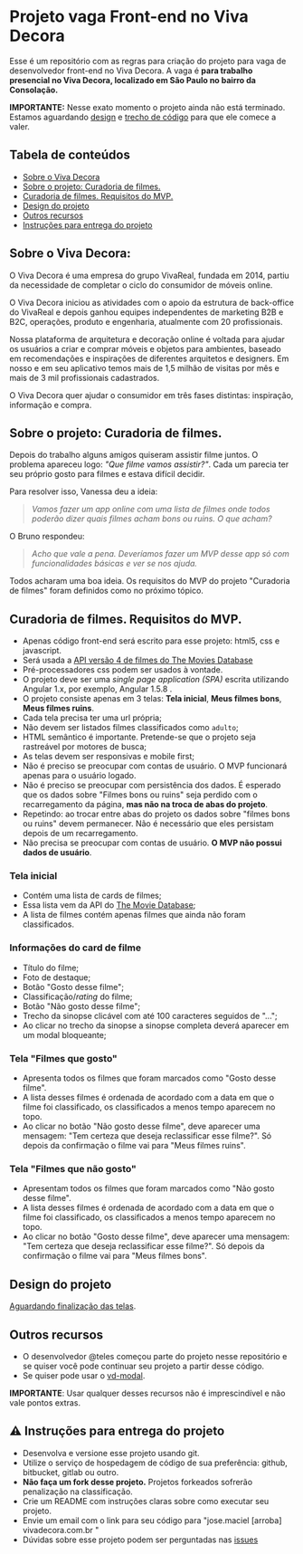# Projeto vaga Front-end no Viva Decora

Esse é um repositório com as regras para criação do projeto para vaga de desenvolvedor front-end no Viva Decora. 
A vaga é **para trabalho presencial no Viva Decora, localizado em São Paulo no bairro da Consolação.**

**IMPORTANTE:** Nesse exato momento o projeto ainda não está terminado. Estamos aguardando [design](https://github.com/vivadecora/projeto-vaga-front-end-nao-fazer-fork/issues/3) e [trecho de código](https://github.com/vivadecora/projeto-vaga-front-end-nao-fazer-fork/issues/4) para que ele comece a valer. 

## Tabela de conteúdos

* [Sobre o Viva Decora]()
* [Sobre o projeto: Curadoria de filmes.]()
* [Curadoria de filmes. Requisitos do MVP.]()
* [Design do projeto]()
* [Outros recursos]()
* [Instruções para entrega do projeto]()


## Sobre o Viva Decora:

O Viva Decora é uma empresa do grupo VivaReal, fundada em 2014, partiu  da necessidade de completar o ciclo do consumidor de móveis online.  

O Viva Decora iniciou as atividades com o apoio da estrutura de back-office do VivaReal e depois ganhou equipes independentes de marketing B2B e B2C, operações, produto e engenharia, atualmente com 20 profissionais.  

Nossa plataforma de arquitetura e decoração online é voltada para ajudar os usuários a criar e comprar móveis e objetos para ambientes, baseado em recomendações e inspirações de diferentes arquitetos e designers. Em nosso e em seu aplicativo temos mais de 1,5 milhão de visitas por mês e mais de 3 mil profissionais cadastrados. 

O Viva Decora quer ajudar o consumidor em três fases distintas: inspiração, informação e compra.
 

## Sobre o projeto: Curadoria de filmes.

Depois do trabalho alguns amigos quiseram assistir filme juntos. O problema apareceu logo: *"Que filme vamos assistir?"*. Cada um parecia ter seu próprio gosto para filmes e estava difícil decidir.

Para resolver isso, Vanessa deu a ideia: 

> *Vamos fazer um app online com uma lista de filmes onde todos poderão dizer quais filmes acham bons ou ruins. O que acham?*

O Bruno respondeu:

> *Acho que vale a pena. Deveríamos fazer um MVP desse app só com funcionalidades básicas e ver se nos ajuda.*


Todos acharam uma boa ideia. Os requisitos do MVP do projeto "Curadoria de filmes" foram definidos como no próximo tópico. 

## Curadoria de filmes. Requisitos do MVP.

* Apenas código front-end será escrito para esse projeto: html5, css e javascript.
* Será usada a [API versão 4 de filmes do The Movies Database](https://developers.themoviedb.org/4)
* Pré-processadores css podem ser usados à vontade.
* O projeto deve ser uma *single page application (SPA)* escrita utilizando Angular 1.x, por exemplo, Angular 1.5.8 .
* O projeto consiste apenas em 3 telas: **Tela inicial**, **Meus filmes bons**, **Meus filmes ruins**.
* Cada tela precisa ter uma url própria;
* Não devem ser listados filmes classificados como `adulto`; 
* HTML semântico é importante. Pretende-se que o projeto seja rastreável por motores de busca;
* As telas devem ser responsivas e mobile first;
* Não é preciso se preocupar com contas de usuário. O MVP funcionará apenas para o usuário logado.
* Não é preciso se preocupar com persistência dos dados. É esperado que os dados sobre "Filmes bons ou ruins" seja perdido com o recarregamento da página, **mas não na troca de abas do projeto**. 
* Repetindo: ao trocar entre abas do projeto os dados sobre "filmes bons ou ruins" devem permanecer. Não é necessário que eles persistam depois de um recarregamento.
* Não precisa se preocupar com contas de usuário. **O MVP não possui dados de usuário**.

### Tela inicial

* Contém uma lista de cards de filmes;
* Essa lista vem da API do [The Movie Database](https://developers.themoviedb.org);
* A lista de filmes contém apenas filmes que ainda não foram classificados.

### Informações do card de filme

* Título do filme; 
* Foto de destaque;
* Botão "Gosto desse filme";
* Classificação/*rating* do filme;
* Botão "Não gosto desse filme";
* Trecho da sinopse clicável com até 100 caracteres seguidos de  "...";
* Ao clicar no trecho da sinopse a sinopse completa deverá aparecer em um modal bloqueante;

### Tela "Filmes que gosto"

* Apresenta todos os filmes que foram marcados como "Gosto desse filme".
* A lista desses filmes é ordenada de acordado com a data em que o filme foi classificado, os classificados a menos tempo aparecem no topo.
* Ao clicar no botão "Não gosto desse filme", deve aparecer uma mensagem: "Tem certeza que deseja reclassificar esse filme?". Só depois da confirmação o filme vai para "Meus filmes ruins".

### Tela "Filmes que não gosto"

* Apresentam todos os filmes que foram marcados como "Não gosto desse filme".
* A lista desses filmes é ordenada de acordado com a data em que o filme foi classificado, os classificados a menos tempo aparecem no topo.
* Ao clicar no botão "Gosto desse filme", deve aparecer uma mensagem: "Tem certeza que deseja reclassificar esse filme?". Só depois da confirmação o filme vai para "Meus filmes bons".

## Design do projeto

[Aguardando finalização das telas](https://github.com/vivadecora/projeto-vaga-front-end-nao-fazer-fork/issues/3).

## Outros recursos

* O desenvolvedor @teles começou parte do projeto nesse repositório e se quiser você pode continuar seu projeto a partir desse código. 
* Se quiser pode usar o [vd-modal](https://github.com/vivadecora/vd-modal).

**IMPORTANTE**: Usar qualquer desses recursos não é imprescindível e não vale pontos extras.

## :warning: Instruções para entrega do projeto 

* Desenvolva e versione esse projeto usando git.
* Utilize o serviço de hospedagem de código de sua preferência: github, bitbucket, gitlab ou outro.
* **Não faça um fork desse projeto.** Projetos forkeados sofrerão penalização na classificação.
* Crie um README com instruções claras sobre como executar seu projeto.
* Envie um email com o link para seu código para "jose.maciel [arroba] vivadecora.com.br "
* Dúvidas sobre esse projeto podem ser perguntadas nas [issues](https://github.com/vivadecora/projeto-vaga-front-end-nao-fazer-fork/issues)